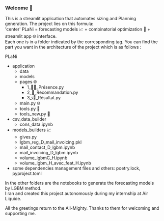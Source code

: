 ### Welcome 👋
This is a streamlit application that automates sizing and Planning generation. The project lies on this formula:  
'center'
PLaNi = forecasting models 📈 + combinatorial optimization 🧮 + streamlit app 🌐 interface.   
Each one is in a folder indicated by the corresponding tag. You can find the part you want in the architecture of the project which is as follows :  

PLaNi  
- application  
  - data  
  - models  
  - pages 🌐  
    - 1_🙋‍♂️_Présence.py  
    - 2_🧮_Recommandation.py  
    - 3_📞📧_Résultat.py  
  - main.py 🌐 
  - tools.py 🧮  
  - tools_new.py 🧮  
- csv_data_builder  
  - cons_data.ipynb  
- models_builders 📈  
  - gives.py  
  - lgbm_reg_D_mail_invoicing.pkl  
  - mail_contact_D_lgbm.ipynb  
  - mail_invoicing_D_lgbm.ipynb  
  - volume_lgbmC_H.ipynb  
  - volume_lgbm_H_avec_feat_H.ipynb  
- some dependencies management files and others: poetry.lock, pyproject.toml  

In the other folders are the notebooks to generate the forecasting models by LGBM method.  
I ran and created this project autonomously during my internship at Air Liquide.   

All the greetings return to the All-Mighty. Thanks to them for welcoming and supporting me.  
